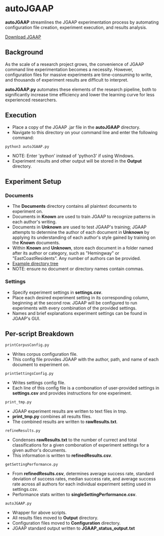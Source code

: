 # autoJGAAP
**autoJGAAP** streamlines the JGAAP experimentation process by automating configuration file creation, experiment execution, and results analysis.

[Download JGAAP](https://github.com/evllabs/JGAAP/releases) 

## Background

As the scale of a research project grows, the convenience of JGAAP command line experimentation becomes a necessity. However, configuration files for massive experiments are time-consuming to write, and thousands of experiment results are difficult to interpret.

**autoJGAAP.py** automates these elements of the research pipeline, both to significantly increase time efficiency and lower the learning curve for less experienced researchers.

## Execution

* Place a copy of the JGAAP .jar file in the **autoJGAAP** directory. 
* Navigate to this directory on your command line and enter the following command:

```python3 autoJGAAP.py```

* NOTE: Enter 'python' instead of 'python3' if using Windows.
* Experiment results and other output will be stored in the **Output** directory. 

## Experiment Setup

### Documents
* The **Documents** directory contains all plaintext documents to experiment on.
* Documents in **Known** are used to train JGAAP to recognize patterns in each author's writing. 
* Documents in **Unknown** are used to test JGAAP's training; JGAAP attempts to determine the author of each document in **Unknown** by applying its understanding of each author's style gained by training on the **Known** documents. 
* Within **Known** and **Unknown**, store each document in a folder named after its author or category, such as "Hemingway" or "EastCoastResidents". Any number of authors can be provided.
* [Example directory tree](/example.jpg)
* NOTE: ensure no document or directory names contain commas.

### Settings
* Specify experiment settings in **settings.csv**.
* Place each desired experiment setting in its corresponding column, beginning at the second row. JGAAP will be configured to run experiments with every combination of the provided settings. 
* Names and brief explanations experiment settings can be found in JGAAP's GUI.

## Per-script Breakdown

```printCorpusConfig.py```

* Writes corpus configuration file. 
* This config file provides JGAAP with the author, path, and name of each document to experiment on.

```printSettingsConfig.py```

* Writes settings config file. 
* Each line of this config file is a combonation of user-provided settings in **settings.csv** and provides instructions for one experiment.

```print_tmp.py```

* JGAAP experiment results are written to text files in tmp. 
* **print_tmp.py** combines all results files. 
* The combined results are written to **rawResults.txt**.

```refineResults.py```

* Condenses **rawResults.txt** to the number of currect and total classifications for a given combonation of experiment settings for a given author's documents. 
* This information is written to **refinedResults.csv**.

```getSettingPerformance.py```

* From **refinedResults.csv**, determines average success rate, standard deviation of success rates, median success rate, and average success rate across all authors for each individual experiment setting used in settings.csv. 
* Performance stats written to **singleSettingPerformance.csv**.

```autoJGAAP.py```

* Wrapper for above scripts.
* All results files moved to **Output** directory.  
* Configuration files moved to **Configuration** directory.  
* JGAAP standard output written to **JGAAP_status_output.txt**  




